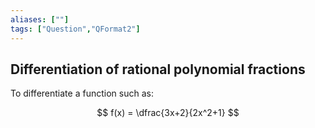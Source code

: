```yaml
---
aliases: [""]
tags: ["Question","QFormat2"]
---
```


## Differentiation of rational polynomial fractions
To differentiate a function such as:

$$ f(x) = \dfrac{3x+2}{2x^2+1} $$


